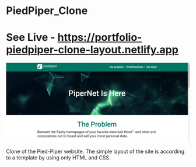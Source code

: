 # PiedPiper_Clone
# See Live - https://portfolio-piedpiper-clone-layout.netlify.app

![App Screenshot](/assets/screenshot-clone.PNG)

Clone of the Pied-Piper website. The simple layout of the site is according to a template by using only HTML and CSS.
